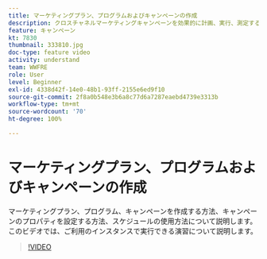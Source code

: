 ```yaml
---
title: マーケティングプラン、プログラムおよびキャンペーンの作成
description: クロスチャネルマーケティングキャンペーンを効果的に計画、実行、測定するのに役立つ、Adobe Campaign の主要概念を理解します。
feature: キャンペーン
kt: 7830
thumbnail: 333810.jpg
doc-type: feature video
activity: understand
team: WWFRE
role: User
level: Beginner
exl-id: 4338d42f-14e0-48b1-93ff-2155e6ed9f10
source-git-commit: 2f8a0b548e3b6a8c77d6a7287eaebd4739e3313b
workflow-type: tm+mt
source-wordcount: '70'
ht-degree: 100%

---
```


# マーケティングプラン、プログラムおよびキャンペーンの作成

マーケティングプラン、プログラム、キャンペーンを作成する方法、キャンペーンのプロパティを設定する方法、スケジュールの使用方法について説明します。
このビデオでは、ご利用のインスタンスで実行できる演習について説明します。

>[!VIDEO](https://video.tv.adobe.com/v/333810?quality=12)
